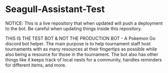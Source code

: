 # Seagull-Assistant-Test
NOTICE: This is a live repository that when updated will push a deployment to the bot. Be careful when updating things inside this repository.

THIS IS THE TEST BOT & NOT THE PRODUCTION BOT - A Pokemon Go discord bot helper. The main purpose is to help tournament staff host tournaments with as many resources at their fingertips as possible while also being a resource for those in the tournament. The bot also has other things like it keeps track of local nests for a community, handles reminders for different items, and more.
